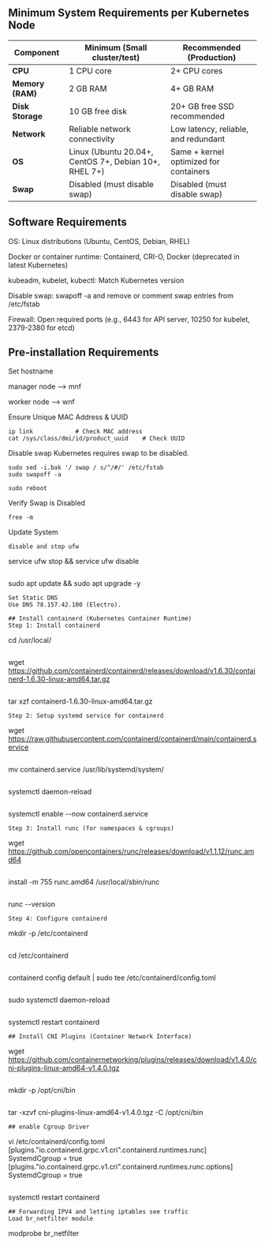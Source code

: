 ## Minimum System Requirements per Kubernetes Node
| Component        | Minimum (Small cluster/test)                          | Recommended (Production)               |
| ---------------- | ----------------------------------------------------- | -------------------------------------- |
| **CPU**          | 1 CPU core                                            | 2+ CPU cores                           |
| **Memory (RAM)** | 2 GB RAM                                              | 4+ GB RAM                              |
| **Disk Storage** | 10 GB free disk                                       | 20+ GB free SSD recommended            |
| **Network**      | Reliable network connectivity                         | Low latency, reliable, and redundant   |
| **OS**           | Linux (Ubuntu 20.04+, CentOS 7+, Debian 10+, RHEL 7+) | Same + kernel optimized for containers |
| **Swap**         | Disabled (must disable swap)                          | Disabled (must disable swap)           |

## Software Requirements

OS: Linux distributions (Ubuntu, CentOS, Debian, RHEL)

Docker or container runtime: Containerd, CRI-O, Docker (deprecated in latest Kubernetes)

kubeadm, kubelet, kubectl: Match Kubernetes version

Disable swap: swapoff -a and remove or comment swap entries from /etc/fstab

Firewall: Open required ports (e.g., 6443 for API server, 10250 for kubelet, 2379-2380 for etcd)

## Pre-installation Requirements

Set hostname

manager node --> mnf

worker node --> wnf

Ensure Unique MAC Address & UUID 
```
ip link            # Check MAC address
cat /sys/class/dmi/id/product_uuid    # Check UUID
```
Disable swap
Kubernetes requires swap to be disabled.
```
sudo sed -i.bak '/ swap / s/^/#/' /etc/fstab
sudo swapoff -a
```
```
sudo reboot

```
Verify Swap is Disabled
```
free -m
```
Update System
```
disable and stop ufw
```
service ufw stop && service ufw disable 
```
```
sudo apt update && sudo apt upgrade -y

```
Set Static DNS
Use DNS 78.157.42.100 (Electro).

## Install containerd (Kubernetes Container Runtime)
Step 1: Install containerd
```
cd /usr/local/
```
```
wget https://github.com/containerd/containerd/releases/download/v1.6.30/containerd-1.6.30-linux-amd64.tar.gz
```
```
tar xzf containerd-1.6.30-linux-amd64.tar.gz
```
Step 2: Setup systemd service for containerd
```
wget https://raw.githubusercontent.com/containerd/containerd/main/containerd.service
```
```
mv containerd.service /usr/lib/systemd/system/
```
```
systemctl daemon-reload
```
```
systemctl enable --now containerd.service
```
Step 3: Install runc (for namespaces & cgroups)
```
wget https://github.com/opencontainers/runc/releases/download/v1.1.12/runc.amd64
```
```
install -m 755 runc.amd64 /usr/local/sbin/runc
```
```
runc --version
```
Step 4: Configure containerd
```
mkdir -p /etc/containerd
```
```
cd /etc/containerd
```
```
containerd config default | sudo tee /etc/containerd/config.toml
```
```
sudo systemctl daemon-reload
```
```
systemctl restart containerd
```
## Install CNI Plugins (Container Network Interface)
```
wget https://github.com/containernetworking/plugins/releases/download/v1.4.0/cni-plugins-linux-amd64-v1.4.0.tgz
```
```
mkdir -p /opt/cni/bin
```
```
tar -xzvf cni-plugins-linux-amd64-v1.4.0.tgz -C /opt/cni/bin
```
## enable Cgroup Driver
```
vi /etc/containerd/config.toml
[plugins."io.containerd.grpc.v1.cri".containerd.runtimes.runc]
SystemdCgroup = true
[plugins."io.containerd.grpc.v1.cri".containerd.runtimes.runc.options]
SystemdCgroup = true
```
```
systemctl restart containerd
```
## Forwarding IPV4 and letting iptables see traffic
Load br_netfilter module
```
modprobe br_netfilter
```
